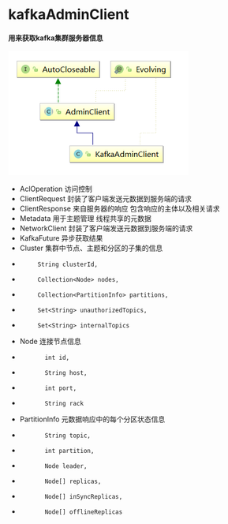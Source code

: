 # kafkaAdminClient 
#### 用来获取kafka集群服务器信息

![kafka](../z-resource/KafkaAdminClinetDiagrams.PNG)

* AclOperation 访问控制
* ClientRequest 封装了客户端发送元数据到服务端的请求
* ClientResponse 来自服务器的响应 包含响应的主体以及相关请求
* Metadata 用于主题管理 线程共享的元数据
* NetworkClient 封装了客户端发送元数据到服务端的请求
* KafkaFuture 异步获取结果
* Cluster 集群中节点、主题和分区的子集的信息
*          String clusterId,
*          Collection<Node> nodes,
*          Collection<PartitionInfo> partitions,
*          Set<String> unauthorizedTopics,
*          Set<String> internalTopics
* Node 连接节点信息
*            int id, 
*            String host,
*            int port, 
*            String rack
* PartitionInfo 元数据响应中的每个分区状态信息
*            String topic, 
*            int partition, 
*            Node leader,
*            Node[] replicas, 
*            Node[] inSyncReplicas, 
*            Node[] offlineReplicas
